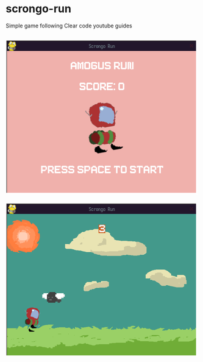 # scrongo-run
Simple game following Clear code youtube guides

![main-menu](./.stuff-for-git/main-menu.png)
---
![game](./.stuff-for-git/game.png)
